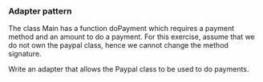 ### Adapter pattern

The class Main has a function doPayment which requires a payment method and an amount to do a payment.
For this exercise, assume that we do not own the paypal class, hence we cannot change the method signature.

Write an adapter that allows the Paypal class to be used to do payments.